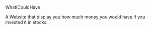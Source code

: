 WhatICouldHave

A Website that display you how much money you would have if you invested it in stocks.
